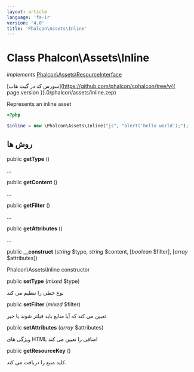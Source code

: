 ```yaml
---
layout: article
language: 'fa-ir'
version: '4.0'
title: 'Phalcon\Assets\Inline'
---
```

# Class **Phalcon\Assets\Inline**

*implements* [Phalcon\Assets\ResourceInterface](Phalcon_Assets_ResourceInterface)

[سورس کد در گیت هاب](https://github.com/phalcon/cphalcon/tree/v{{ page.version }}.0/phalcon/assets/inline.zep)

Represents an inline asset

```php
<?php

$inline = new \Phalcon\Assets\Inline("js", "alert('hello world');");

```

## روش ها

public **getType** ()

...

public **getContent** ()

...

public **getFilter** ()

...

public **getAttributes** ()

...

public **__construct** (*string* $type, *string* $content, [*boolean* $filter], [*array* $attributes])

Phalcon\Assets\Inline constructor

public **setType** (*mixed* $type)

نوع خطی را تنظیم می کند

public **setFilter** (*mixed* $filter)

تعیین می کند که آیا منابع باید فیلتر شوند یا خیر

public **setAttributes** (*array* $attributes)

ویژگی های HTML اضافی را تعیین می کند

public **getResourceKey** ()

کلید منبع را دریافت می کند.